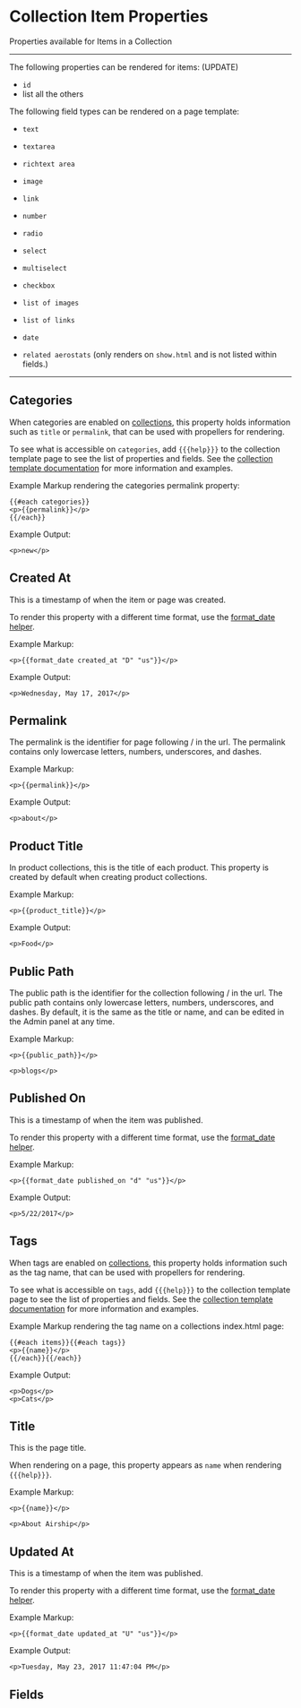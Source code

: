 # Collection Item Properties
Properties available for Items in a Collection

---

The following properties can be rendered for items: (UPDATE)
- `id`
- list all the others

The following field types can be rendered on a page template:
- `text`
- `textarea`
- `richtext area`
- `image`
- `link`
- `number`
- `radio`
- `select`
- `multiselect`
- `checkbox`
- `list of images`
- `list of links`
- `date`

- `related aerostats` (only renders on `show.html` and is not listed within fields.)

----

## Categories
When categories are enabled on [collections](Collections.md), this property holds information such as `title` or `permalink`, that can be used with propellers for rendering.

To see what is accessible on `categories`, add `{{{help}}}` to the collection template page to see the list of properties and fields. See the [collection template documentation](Collection-Templates.md) for more information and examples.

Example Markup rendering the categories permalink property:
```
{{#each categories}}
<p>{{permalink}}</p>
{{/each}}
```

Example Output:
```
<p>new</p>
```


## Created At
This is a timestamp of when the item or page was created.

To render this property with a different time format, use the [format_date helper](Propeller-Helpers.md#format_date).

Example Markup:
```
<p>{{format_date created_at "D" "us"}}</p>
```

Example Output:
```
<p>Wednesday, May 17, 2017</p>
```


## Permalink
The permalink is the identifier for page following / in the url. The permalink contains only lowercase letters, numbers, underscores, and dashes.

Example Markup:
```
<p>{{permalink}}</p>
```

Example Output:
```
<p>about</p>
```


## Product Title
In product collections, this is the title of each product. This property is created by default when creating product collections.

Example Markup:
```
<p>{{product_title}}</p>
```

Example Output:
```
<p>Food</p>
```


## Public Path
The public path is the identifier for the collection following / in the url. The public path contains only lowercase letters, numbers, underscores, and dashes. By default, it is the same as the title or name, and can be edited in the Admin panel at any time.

Example Markup:
```
<p>{{public_path}}</p>
```

```
<p>blogs</p>
```

## Published On
This is a timestamp of when the item was published.

To render this property with a different time format, use the [format_date helper](Propeller-Helpers.md#format_date).

Example Markup:
```
<p>{{format_date published_on "d" "us"}}</p>
```

Example Output:
```
<p>5/22/2017</p>
```

## Tags
When tags are enabled on [collections](Collections.md), this property holds information such as the tag name, that can be used with propellers for rendering.

To see what is accessible on `tags`, add `{{{help}}}` to the collection template page to see the list of properties and fields. See the [collection template documentation](Collection-Templates.md) for more information and examples.

Example Markup rendering the tag name on a collections index.html page:
```
{{#each items}}{{#each tags}}
<p>{{name}}</p>
{{/each}}{{/each}}
```

Example Output:
```
<p>Dogs</p>
<p>Cats</p>
```


## Title
This is the page title.

When rendering on a page, this property appears as `name` when rendering `{{{help}}}`.

Example Markup:
```
<p>{{name}}</p>
```

```
<p>About Airship</p>
```


## Updated At
This is a timestamp of when the item was published.

To render this property with a different time format, use the [format_date helper](Propeller-Helpers.md#format_date).

Example Markup:
```
<p>{{format_date updated_at "U" "us"}}</p>
```

Example Output:
```
<p>Tuesday, May 23, 2017 11:47:04 PM</p>
```

## Fields
